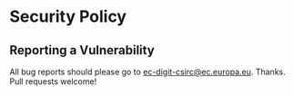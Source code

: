 # Security Policy

## Reporting a Vulnerability

All bug reports should please go to ec-digit-csirc@ec.europa.eu. Thanks.
Pull requests welcome!
